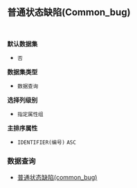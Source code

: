 ## 普通状态缺陷(Common_bug) <!-- {docsify-ignore-all} -->



<br>
<p class="panel-title"><b>默认数据集</b></p>

* `否`

<p class="panel-title"><b>数据集类型</b></p>

* `数据查询`

<p class="panel-title"><b>选择列级别</b></p>

* `指定属性组`


<p class="panel-title"><b>主排序属性</b></p>

* `IDENTIFIER(编号)` `ASC`



### 数据查询
  * [普通状态缺陷(common_bug)](module/ProjMgmt/Work_item/query/Common_bug)
